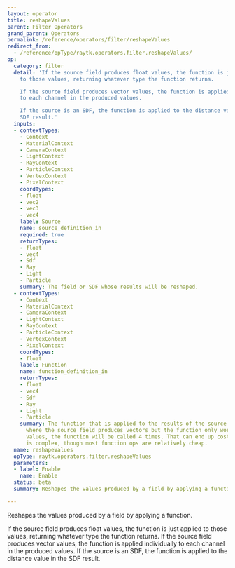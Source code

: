 ```yaml
---
layout: operator
title: reshapeValues
parent: Filter Operators
grand_parent: Operators
permalink: /reference/operators/filter/reshapeValues
redirect_from:
  - /reference/opType/raytk.operators.filter.reshapeValues/
op:
  category: filter
  detail: 'If the source field produces float values, the function is just applied
    to those values, returning whatever type the function returns.

    If the source field produces vector values, the function is applied individually
    to each channel in the produced values.

    If the source is an SDF, the function is applied to the distance value in the
    SDF result.'
  inputs:
  - contextTypes:
    - Context
    - MaterialContext
    - CameraContext
    - LightContext
    - RayContext
    - ParticleContext
    - VertexContext
    - PixelContext
    coordTypes:
    - float
    - vec2
    - vec3
    - vec4
    label: Source
    name: source_definition_in
    required: true
    returnTypes:
    - float
    - vec4
    - Sdf
    - Ray
    - Light
    - Particle
    summary: The field or SDF whose results will be reshaped.
  - contextTypes:
    - Context
    - MaterialContext
    - CameraContext
    - LightContext
    - RayContext
    - ParticleContext
    - VertexContext
    - PixelContext
    coordTypes:
    - float
    label: Function
    name: function_definition_in
    returnTypes:
    - float
    - vec4
    - Sdf
    - Ray
    - Light
    - Particle
    summary: The function that is applied to the results of the source field. In cases
      where the source field produces vectors but the function only works of single
      values, the function will be called 4 times. That can end up costly if the function
      is complex, though most function ops are relatively cheap.
  name: reshapeValues
  opType: raytk.operators.filter.reshapeValues
  parameters:
  - label: Enable
    name: Enable
  status: beta
  summary: Reshapes the values produced by a field by applying a function.

---
```



Reshapes the values produced by a field by applying a function.

If the source field produces float values, the function is just applied to those values, returning whatever type the function returns.
If the source field produces vector values, the function is applied individually to each channel in the produced values.
If the source is an SDF, the function is applied to the distance value in the SDF result.